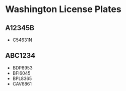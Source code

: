# Washington License Plates
## A12345B
* C54631N

## ABC1234
* BDP8953
* BFI6045
* BPL8365
* CAV6861

